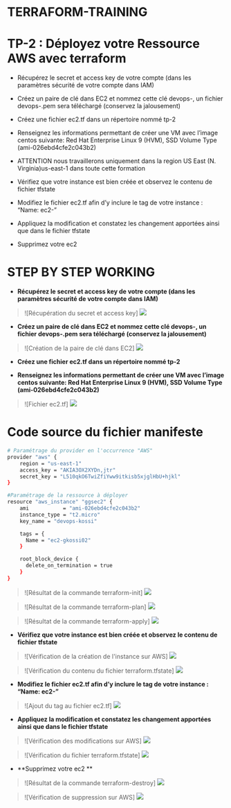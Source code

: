# TERRAFORM-TRAINING

# TP-2 : Déployez votre Ressource AWS avec terraform

- Récupérez le secret et access key de votre compte (dans les paramètres sécurité de votre compte dans IAM)
 
- Créez un paire de clé dans EC2 et nommez cette clé devops-<votre prenom>, un fichier devops-<votre prenom>.pem sera téléchargé (conservez la jalousement)
 
- Créez une fichier ec2.tf dans un répertoire nommé tp-2
 
- Renseignez les informations permettant de créer une VM avec l’image centos suivante: Red Hat Enterprise Linux 9 (HVM), SSD Volume Type (ami-026ebd4cfe2c043b2)
 
- ATTENTION nous travaillerons uniquement dans la region US East (N. Virginia)us-east-1 dans toute cette formation
 
- Vérifiez que votre instance est bien créée et observez le contenu de fichier tfstate
 
- Modifiez le fichier ec2.tf afin d’y inclure le tag de votre instance : “Name: ec2-<votre prenom>”
 
- Appliquez la modification et constatez les changement apportées ainsi que dans le fichier tfstate
 
- Supprimez votre ec2 


# STEP BY STEP WORKING

- **Récupérez le secret et access key de votre compte (dans les paramètres sécurité de votre compte dans IAM)**
> ![Récupération du secret et access key] ![](./images/iam-access-secret-key.png)

- **Créez un paire de clé dans EC2 et nommez cette clé devops-<votre prenom>, un fichier devops-<votre prenom>.pem sera téléchargé (conservez la jalousement)**
> ![Création de la paire de clé dans EC2] ![](./images/ec2-key-pair.png)
 
- **Créez une fichier ec2.tf dans un répertoire nommé tp-2**
 
- **Renseignez les informations permettant de créer une VM avec l’image centos suivante: Red Hat Enterprise Linux 9 (HVM), SSD Volume Type (ami-026ebd4cfe2c043b2)**
> ![Fichier ec2.tf] ![](./images/manifeste-ec2.png)

# Code source du fichier manifeste
```bash
# Paramétrage du provider en l'occurrence "AWS"
provider "aws" {
    region = "us-east-1"
    access_key = "AKIA3OX2XYDn,jtr"
    secret_key = "L510qkO6TwiZfiYww9itkisb5xjglHbU+hjkl"
}

#Paramétrage de la ressource à déployer
resource "aws_instance" "ggsec2" {
    ami           = "ami-026ebd4cfe2c043b2"
    instance_type = "t2.micro" 
    key_name = "devops-kossi"

    tags = {
      Name = "ec2-gkossi02"
    }

    root_block_device {
      delete_on_termination = true
    }
}
```

> ![Résultat de la commande terraform-init] ![](./images/terraform-init.jpg)

> ![Résultat de la commande terraform-plan] ![](./images/terraform-plan.png)

> ![Résultat de la commande terraform-apply] ![](./images/terraform-apply.png)

 - **Vérifiez que votre instance est bien créée et observez le contenu de fichier tfstate**
> ![Vérification de la création de l'instance sur AWS] ![](./images/verification.png)

> ![Vérification du contenu du fichier terraform.tfstate] ![](./images/fichier-tfstate.png)
 
- **Modifiez le fichier ec2.tf afin d’y inclure le tag de votre instance : “Name: ec2-<votre prenom>”**
> ![Ajout du tag au fichier ec2.tf] ![](./images/tags.png)

- **Appliquez la modification et constatez les changement apportées ainsi que dans le fichier tfstate**
> ![Vérification des modifications sur AWS] ![](./images/verification-aws.png)

> ![Vérification du fichier terraform.tfstate] ![](./images/verification-tfstate.png)

- **Supprimez votre ec2 **
> ![Résultat de la commande terraform-destroy] ![](./images/terraform-destroy.png)

> ![Vérification de suppression sur AWS] ![](./images/aws-verif.png)

